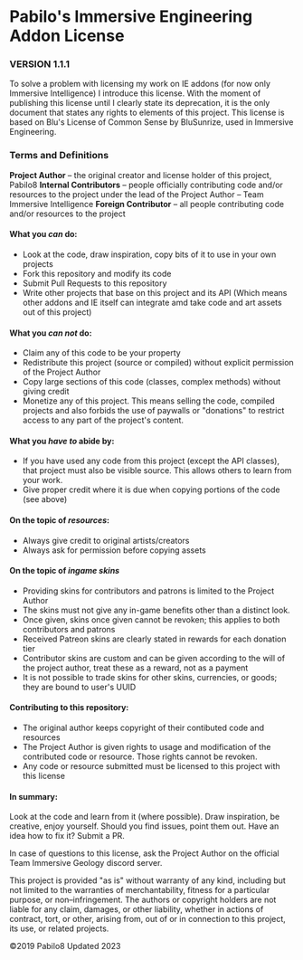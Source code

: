 Pabilo's Immersive Engineering Addon License 
====================================
### VERSION 1.1.1

To solve a problem with licensing my work on IE addons (for now only Immersive Intelligence) I introduce this license.
With the moment of publishing this license until I clearly state its deprecation, it is the only document that states any rights to elements of this project.
This license is based on Blu's License of Common Sense by BluSunrize, used in Immersive Engineering.

### Terms and Definitions
**Project Author** – the original creator and license holder of this project, Pabilo8
**Internal Contributors** – people officially contributing code and/or resources to the project under the lead of the Project Author – Team Immersive Intelligence
**Foreign Contributor** – all people contributing code and/or resources to the project

#### What you *can* do:
- Look at the code, draw inspiration, copy bits of it to use in your own projects
- Fork this repository and modify its code
- Submit Pull Requests to this repository
- Write other projects that base on this project and its API (Which means other addons and IE itself can integrate amd take code and art assets out of this project)

#### What you *can not* do:
- Claim any of this code to be your property
- Redistribute this project (source or compiled) without explicit permission of the Project Author
- Copy large sections of this code (classes, complex methods) without giving credit
- Monetize any of this project. This means selling the code, compiled projects and also forbids the use of paywalls or "donations" to restrict access to any part of the project's content.

#### What you *have to* abide by:
- If you have used any code from this project (except the API classes), that project must also be visible source. This allows others to learn from your work.
- Give proper credit where it is due when copying portions of the code (see above)

#### On the topic of *resources*:
- Always give credit to original artists/creators
- Always ask for permission before copying assets

#### On the topic of *ingame skins*
- Providing skins for contributors and patrons is limited to the Project Author
- The skins must not give any in-game benefits other than a distinct look.
- Once given, skins once given cannot be revoken; this applies to both contributors and patrons
- Received Patreon skins are clearly stated in rewards for each donation tier
- Contributor skins are custom and can be given according to the will of the project author, treat these as a reward, not as a payment
- It is not possible to trade skins for other skins, currencies, or goods; they are bound to user's UUID

#### Contributing to this repository:
- The original author keeps copyright of their contibuted code and resources
- The Project Author is given rights to usage and modification of the contributed code or resource. Those rights cannot be revoken.
- Any code or resource submitted must be licensed to this project with this license

#### In summary:
Look at the code and learn from it (where possible). 
Draw inspiration, be creative, enjoy yourself. 
Should you find issues, point them out. 
Have an idea how to fix it? Submit a PR.

In case of questions to this license, ask the Project Author on the official Team Immersive Geology discord server.

This project is provided "as is" without warranty of any kind, including but not limited to the warranties of merchantability, fitness for a particular purpose, or non–infringement.
The authors or copyright holders are not liable for any claim, damages, or other liability, whether in actions of contract, tort, or other, arising from, out of or in connection to this project, its use, or related projects.

©2019 Pabilo8
Updated 2023